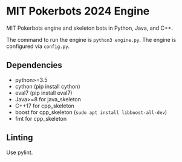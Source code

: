 # MIT Pokerbots 2024 Engine
MIT Pokerbots engine and skeleton bots in Python, Java, and C++.

The command to run the engine is `python3 engine.py`. The engine is configured via `config.py`.

## Dependencies
 - python>=3.5
 - cython (pip install cython)
 - eval7 (pip install eval7)
 - Java>=8 for java_skeleton
 - C++17 for cpp_skeleton
 - boost for cpp_skeleton (`sudo apt install libboost-all-dev`)
 - fmt for cpp_skeleton

## Linting
Use pylint.
